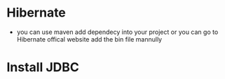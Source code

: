# Hibernate
* you can use maven add dependecy into your project or you can go to Hibernate offical website add the bin file mannully  

# Install JDBC